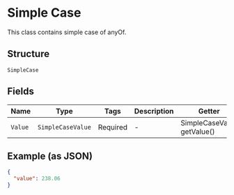 
# Simple Case

This class contains simple case of anyOf.

## Structure

`SimpleCase`

## Fields

| Name | Type | Tags | Description | Getter | Setter |
|  --- | --- | --- | --- | --- | --- |
| `Value` | `SimpleCaseValue` | Required | - | SimpleCaseValue getValue() | setValue(SimpleCaseValue value) |

## Example (as JSON)

```json
{
  "value": 238.06
}
```

